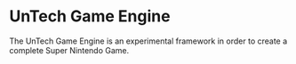 UnTech Game Engine
==================

The UnTech Game Engine is an experimental framework in order to create
a complete Super Nintendo Game.


